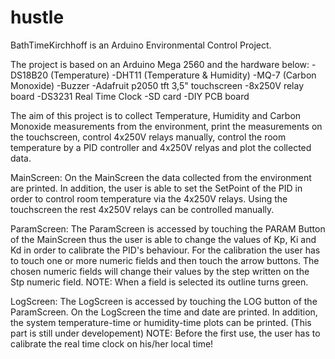 # hustle
BathTimeKirchhoff is an Arduino Environmental Control Project. 

The project is based on an Arduino Mega 2560 and the hardware below:
  -DS18B20 (Temperature)
  -DHT11 (Temperature & Humidity)
  -MQ-7 (Carbon Monoxide)
  -Buzzer
  -Adafruit p2050 tft 3,5" touchscreen
  -8x250V relay board
  -DS3231 Real Time Clock
  -SD card
  -DIY PCB board 
 
The aim of this project is to collect Temperature, Humidity and Carbon Monoxide measurements from the environment, 
print the measurements on the touchscreen, control 4x250V relays manually, control the room temperature by a PID controller and 4x250V 
relyas and plot the collected data. 

MainScreen: 
  On the MainScreen the data collected from the environment are printed. In addition, the user is able to set the SetPoint of the PID
  in order to control room temperature via the 4x250V relays. Using the touchscreen the rest 4x250V relays can be controlled manually.
  
ParamScreen: 
  The ParamScreen is accessed by touching the PARAM Button of the MainScreen thus the user is able to change the values of Kp, Ki and Kd
  in order to calibrate the PID's behaviour. For the calibration the user has to touch one or more numeric fields and then touch the arrow buttons.
  The chosen numeric fields will change their values by the step  written on the Stp numeric field. 
  NOTE: When a field is selected its outline turns green.

LogScreen:
  The LogScreen is accessed by touching the LOG button of the ParamScreen. On the LogScreen the time and date are printed. In addition, the system
  temperature-time or humidity-time plots can be printed. (This part is still under developement)
  NOTE: Before the first use, the user has to calibrate the real time clock on his/her local time!
